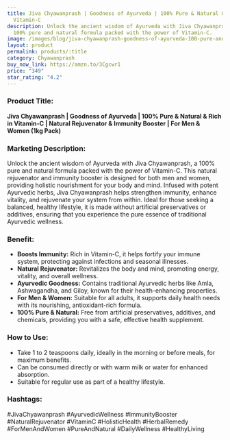 ```yaml
---
title: Jiva Chyawanprash | Goodness of Ayurveda | 100% Pure & Natural & Rich in
  Vitamin-C
description: Unlock the ancient wisdom of Ayurveda with Jiva Chyawanprash, a
  100% pure and natural formula packed with the power of Vitamin-C.
image: /images/blog/jiva-chyawanprash-goodness-of-ayurveda-100-pure-and-natural-and-rich-in-vitamin-c-natural-rejuvinator-and-immunity-booster-for-men-and-women-1kg-pack-of-1.webp
layout: product
permalink: products/:title
category: Chyawanprash
buy_now_link: https://amzn.to/3Cgcwr1
price: "349"
star_rating: "4.2"
---
```

###  Product Title:

**Jiva Chyawanprash | Goodness of Ayurveda | 100% Pure & Natural & Rich in Vitamin-C | Natural Rejuvenator & Immunity Booster | For Men & Women (1kg Pack)**

###  Marketing Description: 
Unlock the ancient wisdom of Ayurveda with Jiva Chyawanprash, a 100% pure and natural formula packed with the power of Vitamin-C. This natural rejuvenator and immunity booster is designed for both men and women, providing holistic nourishment for your body and mind. Infused with potent Ayurvedic herbs, Jiva Chyawanprash helps strengthen immunity, enhance vitality, and rejuvenate your system from within. Ideal for those seeking a balanced, healthy lifestyle, it is made without artificial preservatives or additives, ensuring that you experience the pure essence of traditional Ayurvedic wellness.

###  Benefit: 
- **Boosts Immunity:** Rich in Vitamin-C, it helps fortify your immune system, protecting against infections and seasonal illnesses.  
- **Natural Rejuvenator:** Revitalizes the body and mind, promoting energy, vitality, and overall wellness.  
- **Ayurvedic Goodness:** Contains traditional Ayurvedic herbs like Amla, Ashwagandha, and Giloy, known for their health-enhancing properties.  
- **For Men & Women:** Suitable for all adults, it supports daily health needs with its nourishing, antioxidant-rich formula.  
- **100% Pure & Natural:** Free from artificial preservatives, additives, and chemicals, providing you with a safe, effective health supplement.  

###  How to Use:
- Take 1 to 2 teaspoons daily, ideally in the morning or before meals, for maximum benefits.  
- Can be consumed directly or with warm milk or water for enhanced absorption.  
- Suitable for regular use as part of a healthy lifestyle.

###  Hashtags:
#JivaChyawanprash #AyurvedicWellness #ImmunityBooster #NaturalRejuvenator #VitaminC #HolisticHealth #HerbalRemedy #ForMenAndWomen #PureAndNatural #DailyWellness #HealthyLiving
